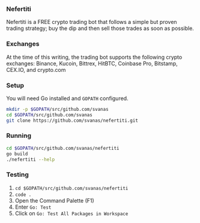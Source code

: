 ### Nefertiti ###

Nefertiti is a FREE crypto trading bot that follows a simple but proven trading strategy; buy the dip and then sell those trades as soon as possible.

### Exchanges ###

At the time of this writing, the trading bot supports the following crypto exchanges: Binance, Kucoin, Bittrex, HitBTC, Coinbase Pro, Bitstamp, CEX.IO, and crypto.com

### Setup ###

You will need Go installed and `GOPATH` configured.

```bash
mkdir -p $GOPATH/src/github.com/svanas
cd $GOPATH/src/github.com/svanas
git clone https://github.com/svanas/nefertiti.git
```

### Running ###

```bash
cd $GOPATH/src/github.com/svanas/nefertiti
go build
./nefertiti --help
```

### Testing ###

1. `cd $GOPATH/src/github.com/svanas/nefertiti`
2. `code .`
3. Open the Command Palette (F1)
4. Enter `Go: Test`
5. Click on `Go: Test All Packages in Workspace`
